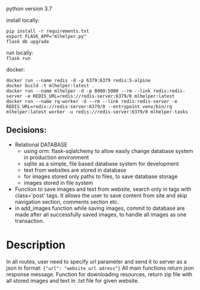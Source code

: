 python version 3.7

install locally:  
```
pip install -r requirements.txt
export FLASK_APP="mlhelper.py"
flask db upgrade

```

run locally:\
`flask run`

docker:
```
docker run --name redis -d -p 6379:6379 redis:5-alpine
docker build -t mlhelper:latest . 
docker run --name mlhelper -d -p 8000:5000 --rm --link redis:redis-server -e REDIS_URL=redis://redis-server:6379/0 mlhelper:latest
docker run --name rq-worker -d --rm --link redis:redis-server -e REDIS_URL=redis://redis-server:6379/0 --entrypoint venv/bin/rq mlhelper:latest worker -u redis://redis-server:6379/0 mlhelper-tasks
```

## Decisions:
- Relational DATABASE 
	- using orm: flask-sqlalchemy to allow easily change database system in production environment
	- sqlite as a simple, file based database system for development
	- text from websites are stored in database
	- for images stored only paths to files, to save database storage
	- images stored in file system 
- Function to save images and text from website, search only in tags with class='post' tags. It allows the user to save content from site and skip navigation section, comments section etc.
- in add_images function while saving images, commit to database are made after all successfully saved images, to handle all images as one transaction.

# Description
In all routes, user need to specify url parameter and send it to server as a json in format:
`{"url": "website url adress"}`
All main functions return json response message. 
Function for downloading resources, return zip file with all stored images and text in .txt file for given website.

